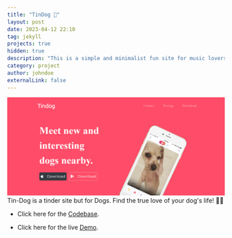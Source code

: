 ```yaml
---
title: "TinDog 🐶"
layout: post
date: 2023-04-12 22:10
tag: jekyll
projects: true
hidden: true
description: "This is a simple and minimalist fun site for music lovers."
category: project
author: johndoe
externalLink: false
---
```

![tin-dog](../docs/assets/images/tindog.png)
Tin-Dog is a tinder site but for Dogs.
Find the true love of your dog's life! 🦴🦴


* Click here for the [Codebase](https://github.com/anniepauline/TinDog-Wesbite).

* Click here for the live [Demo](https://anniepauline.github.io/TinDog-Wesbite/). 

